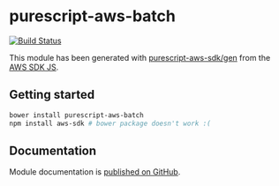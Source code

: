 # purescript-aws-batch

[![Build Status](https://app.wercker.com/status/5909b9e96d1080804b17a28f72f87b6b/s/master)](https://app.wercker.com/project/byKey/5909b9e96d1080804b17a28f72f87b6b)

This module has been generated with [purescript-aws-sdk/gen](https://github.com/purescript-aws-sdk/gen) from the [AWS SDK JS](https://github.com/aws/aws-sdk-js).

## Getting started

```sh
bower install purescript-aws-batch
npm install aws-sdk # bower package doesn't work :(
```

## Documentation

Module documentation is [published on GitHub](https://github.com/purescript-aws-sdk/purescript-aws-batch/tree/master/docs).
